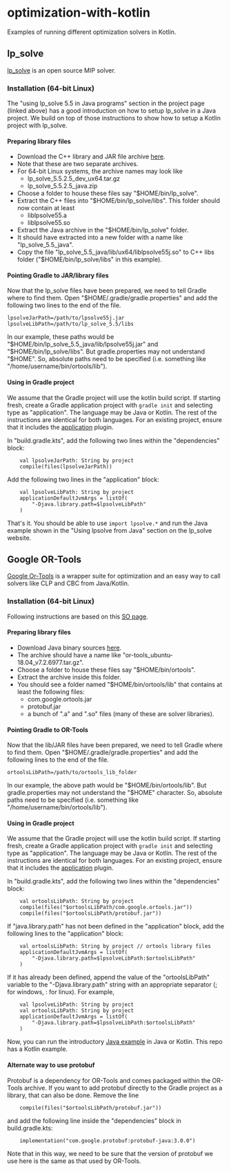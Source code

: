 # optimization-with-kotlin

Examples of running different optimization solvers in Kotlin.

## lp_solve

[lp_solve](http://lpsolve.sourceforge.net/5.5/) is an open source MIP solver.

### Installation (64-bit Linux)

The "using lp_solve 5.5 in Java programs" section in the project page (linked above) has a good
introduction on how to setup lp_solve in a Java project. We build on top of those instructions to
show how to setup a Kotlin project with lp_solve.

#### Preparing library files

- Download the C++ library and JAR file archive [here](https://sourceforge.net/projects/lpsolve/).
- Note that these are two separate archives.
- For 64-bit Linux systems, the archive names may look like
    - lp_solve_5.5.2.5_dev_ux64.tar.gz
    - lp_solve_5.5.2.5_java.zip
- Choose a folder to house these files say "$HOME/bin/lp_solve".
- Extract the C++ files into "$HOME/bin/lp_solve/libs". This folder should now contain at least
    - liblpsolve55.a
    - liblpsolve55.so
- Extract the Java archive in the "$HOME/bin/lp_solve" folder.
- It should have extracted into a new folder with a name like "lp_solve_5.5_java".
- Copy the file "lp_solve_5.5_java/lib/ux64/liblpsolve55j.so" to C++ libs folder
  ("$HOME/bin/lp_solve/libs" in this example).

#### Pointing Gradle to JAR/library files

Now that the lp_solve files have been prepared, we need to tell Gradle where to find them. Open
"$HOME/.gradle/gradle.properties" and add the following two lines to the end of the file.

```
lpsolveJarPath=/path/to/lpsolve55j.jar
lpsolveLibPath=/path/to/lp_solve_5.5/libs
```

In our example, these paths would be "$HOME/bin/lp_solve_5.5_java/lib/lpsolve55j.jar" and
"$HOME/bin/lp_solve/libs". But gradle.properties may not understand "$HOME". So, absolute
paths need to be specified (i.e. something like "/home/username/bin/ortools/lib").

#### Using in Gradle project

We assume that the Gradle project will use the kotlin build script. If starting fresh, create a
Gradle application project with `gradle init` and selecting type as "application". The language may
be Java or Kotlin. The rest of the instructions are identical for both languages. For an existing
project, ensure that it includes the
[application](https://docs.gradle.org/current/userguide/application_plugin.html) plugin.

In "build.gradle.kts", add the following two lines within the "dependencies" block:

```
    val lpsolveJarPath: String by project
    compile(files(lpsolveJarPath))
```

Add the following two lines in the "application" block:

```
    val lpsolveLibPath: String by project
    applicationDefaultJvmArgs = listOf(
        "-Djava.library.path=$lpsolveLibPath"
    )
```

That's it. You should be able to use `import lpsolve.*` and run the Java example shown in the
"Using lpsolve from Java" section on the lp_solve website.

## Google OR-Tools

[Google Or-Tools](https://developers.google.com/optimization/) is a wrapper suite for optimization
and an easy way to call solvers like CLP and CBC from Java/Kotlin.

### Installation (64-bit Linux)

Following instructions are based on this [SO page](https://stackoverflow.com/questions/52518654/installing-google-or-tools-with-gradle-project-on-windows-10-intellij-idea/52790798#52790798).

#### Preparing library files

- Download Java binary sources [here](https://developers.google.com/optimization/install/java/linux).
- The archive should have a name like "or-tools_ubuntu-18.04_v7.2.6977.tar.gz".
- Choose a folder to house these files say "$HOME/bin/ortools".
- Extract the archive inside this folder.
- You should see a folder named "$HOME/bin/ortools/lib" that contains at least the following files:
    - com.google.ortools.jar
    - protobuf.jar
    - a bunch of ".a" and ".so" files (many of these are solver libraries).

#### Pointing Gradle to OR-Tools

Now that the lib/JAR files have been prepared, we need to tell Gradle where to find them. Open
"$HOME/.gradle/gradle.properties" and add the following lines to the end of the file.

```
ortoolsLibPath=/path/to/ortools_lib_folder
```

In our example, the above path would be "$HOME/bin/ortools/lib". But gradle.properties may not
understand the "$HOME" character. So, absolute paths need to be specified (i.e. something like
"/home/username/bin/ortools/lib").

#### Using in Gradle project

We assume that the Gradle project will use the kotlin build script. If starting fresh, create a
Gradle application project with `gradle init` and selecting type as "application". The language may
be Java or Kotlin. The rest of the instructions are identical for both languages. For an existing
project, ensure that it includes the
[application](https://docs.gradle.org/current/userguide/application_plugin.html) plugin.

In "build.gradle.kts", add the following two lines within the "dependencies" block:

```
    val ortoolsLibPath: String by project
    compile(files("$ortoolsLibPath/com.google.ortools.jar"))
    compile(files("$ortoolsLibPath/protobuf.jar"))

```

If "java.library.path" has not been defined in the "application" block, add the following lines to
the "application" block:

```
    val ortoolsLibPath: String by project // ortools library files
    applicationDefaultJvmArgs = listOf(
        "-Djava.library.path=$lpsolveLibPath:$ortoolsLibPath"
    )
```

If it has already been defined, append the value of the "ortoolsLibPath" variable to the
"-Djava.library.path" string with an appropriate separator (; for windows, : for linux).
For example,

```
    val lpsolveLibPath: String by project
    val ortoolsLibPath: String by project
    applicationDefaultJvmArgs = listOf(
        "-Djava.library.path=$lpsolveLibPath:$ortoolsLibPath"
    )
```

Now, you can run the introductory [Java example](https://developers.google.com/optimization/introduction/java)
in Java or Kotlin. This repo has a Kotlin example.

#### Alternate way to use protobuf

Protobuf is a dependency for OR-Tools and comes packaged within the OR-Tools archive. If you want
to add protobuf directly to the Gradle project as a library, that can also be done. Remove the line

```
    compile(files("$ortoolsLibPath/protobuf.jar"))
```

and add the following line inside the "dependencies" block in build.gradle.kts:

```
    implementation("com.google.protobuf:protobuf-java:3.0.0")
```

Note that in this way, we need to be sure that the version of protobuf we use here is the same as
that used by OR-Tools.

